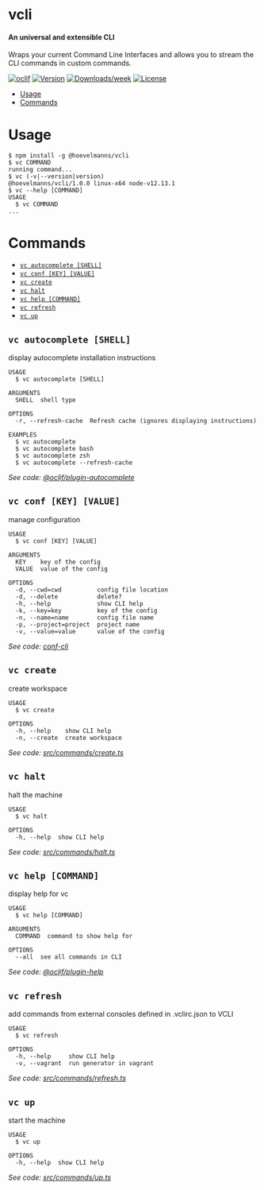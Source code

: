 vcli
====

#### An universal and extensible CLI
Wraps your current Command Line Interfaces and allows you to stream the CLI commands in custom commands. 


[![oclif](https://img.shields.io/badge/cli-oclif-brightgreen.svg)](https://oclif.io)
[![Version](https://img.shields.io/npm/v/vcli.svg)](https://npmjs.org/package/@hoevelmanns/vcli)
[![Downloads/week](https://img.shields.io/npm/dw/vcli.svg)](https://npmjs.org/package/@hoevelmanns/vcli)
[![License](https://img.shields.io/npm/l/vcli.svg)](https://github.com/hoevelmanns/vcli/blob/master/package.json)

<!-- toc -->
* [Usage](#usage)
* [Commands](#commands)
<!-- tocstop -->
# Usage
<!-- usage -->
```sh-session
$ npm install -g @hoevelmanns/vcli
$ vc COMMAND
running command...
$ vc (-v|--version|version)
@hoevelmanns/vcli/1.0.0 linux-x64 node-v12.13.1
$ vc --help [COMMAND]
USAGE
  $ vc COMMAND
...
```
<!-- usagestop -->
# Commands
<!-- commands -->
* [`vc autocomplete [SHELL]`](#vc-autocomplete-shell)
* [`vc conf [KEY] [VALUE]`](#vc-conf-key-value)
* [`vc create`](#vc-create)
* [`vc halt`](#vc-halt)
* [`vc help [COMMAND]`](#vc-help-command)
* [`vc refresh`](#vc-refresh)
* [`vc up`](#vc-up)

## `vc autocomplete [SHELL]`

display autocomplete installation instructions

```
USAGE
  $ vc autocomplete [SHELL]

ARGUMENTS
  SHELL  shell type

OPTIONS
  -r, --refresh-cache  Refresh cache (ignores displaying instructions)

EXAMPLES
  $ vc autocomplete
  $ vc autocomplete bash
  $ vc autocomplete zsh
  $ vc autocomplete --refresh-cache
```

_See code: [@oclif/plugin-autocomplete](https://github.com/oclif/plugin-autocomplete/blob/v0.2.0/src/commands/autocomplete/index.ts)_

## `vc conf [KEY] [VALUE]`

manage configuration

```
USAGE
  $ vc conf [KEY] [VALUE]

ARGUMENTS
  KEY    key of the config
  VALUE  value of the config

OPTIONS
  -d, --cwd=cwd          config file location
  -d, --delete           delete?
  -h, --help             show CLI help
  -k, --key=key          key of the config
  -n, --name=name        config file name
  -p, --project=project  project name
  -v, --value=value      value of the config
```

_See code: [conf-cli](https://github.com/natzcam/conf-cli/blob/v0.1.9/src/commands/conf.ts)_

## `vc create`

create workspace

```
USAGE
  $ vc create

OPTIONS
  -h, --help    show CLI help
  -n, --create  create workspace
```

_See code: [src/commands/create.ts](https://github.com/hoevelmanns/vcli/blob/v1.0.0/src/commands/create.ts)_

## `vc halt`

halt the machine

```
USAGE
  $ vc halt

OPTIONS
  -h, --help  show CLI help
```

_See code: [src/commands/halt.ts](https://github.com/hoevelmanns/vcli/blob/v1.0.0/src/commands/halt.ts)_

## `vc help [COMMAND]`

display help for vc

```
USAGE
  $ vc help [COMMAND]

ARGUMENTS
  COMMAND  command to show help for

OPTIONS
  --all  see all commands in CLI
```

_See code: [@oclif/plugin-help](https://github.com/oclif/plugin-help/blob/v3.1.0/src/commands/help.ts)_

## `vc refresh`

add commands from external consoles defined in .vclirc.json to VCLI

```
USAGE
  $ vc refresh

OPTIONS
  -h, --help     show CLI help
  -v, --vagrant  run generator in vagrant
```

_See code: [src/commands/refresh.ts](https://github.com/hoevelmanns/vcli/blob/v1.0.0/src/commands/refresh.ts)_

## `vc up`

start the machine

```
USAGE
  $ vc up

OPTIONS
  -h, --help  show CLI help
```

_See code: [src/commands/up.ts](https://github.com/hoevelmanns/vcli/blob/v1.0.0/src/commands/up.ts)_
<!-- commandsstop -->
